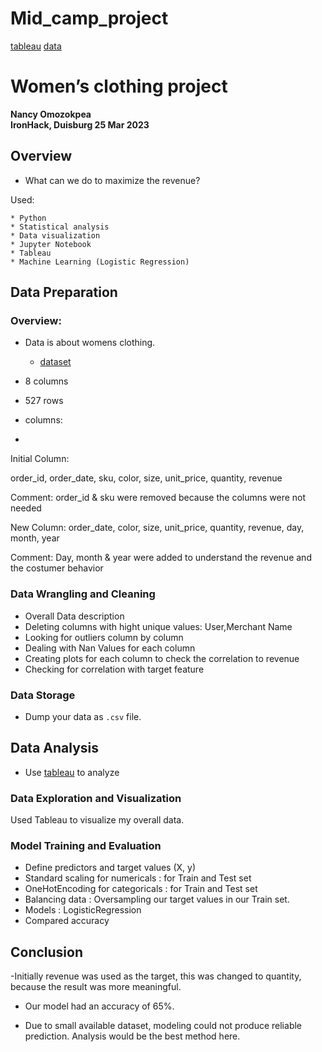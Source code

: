 # Mid_camp_project
[tableau](https://public.tableau.com/app/profile/nancy5857/viz/project_16795827804480/Story1?publish=yes)
[data](https://www.kaggle.com/datasets/shilongzhuang/-women-clothing-ecommerce-sales-data)


# Women’s clothing project 
**Nancy Omozokpea**  
**IronHack, Duisburg 25 Mar 2023**

## Overview

* What can we do to maximize the revenue?  

Used:

	* Python
	* Statistical analysis
	* Data visualization
	* Jupyter Notebook
	* Tableau
	* Machine Learning (Logistic Regression)
  
  ## Data Preparation

### Overview: 
* Data is about womens clothing.
	* [dataset](https://www.kaggle.com/datasets/shilongzhuang/-women-clothing-ecommerce-sales-data)
  
* 8 columns 
* 527 rows 
* columns:
* 
 Initial Column: 

order_id, order_date, sku, color, size,	unit_price, quantity, revenue

 Comment:
 order_id & sku were removed because  the columns were not needed

New Column:
order_date, color, size, unit_price, quantity, revenue,	day, month, year

Comment:
Day, month & year were added to understand the revenue and the costumer behavior

### Data Wrangling and Cleaning
  
- Overall Data description
- Deleting  columns with hight unique values: User,Merchant Name 
- Looking for outliers column by column 
- Dealing with Nan Values for each column
- Creating plots for each column to check the correlation to revenue 
- Checking for correlation with target feature


### Data Storage

* Dump your data as `.csv` file. 

## Data Analysis
* Use [tableau](https://public.tableau.com/app/profile/nancy5857/viz/project_16795827804480/Story1?publish=yes) to analyze 


### Data Exploration and Visualization
Used Tableau to visualize my overall data.

### Model Training and Evaluation
- Define predictors and target values (X, y)
- Standard scaling for numericals : for Train and Test set
- OneHotEncoding for categoricals : for Train and Test set
- Balancing data : Oversampling our target values in our Train set. 
- Models : LogisticRegression 
- Compared accuracy 


## Conclusion

-Initially revenue was used as the target, this was changed to quantity, because the result was more meaningful. 
- Our model had an accuracy of 65%.

- Due to small available dataset, modeling could not produce reliable prediction.  Analysis would be the best method here. 
